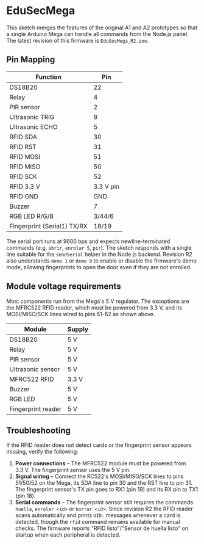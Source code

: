 # EduSecMega

This sketch merges the features of the original A1 and A2 prototypes so that a
single Arduino Mega can handle all commands from the Node.js panel.
The latest revision of this firmware is `EduSecMega_R2.ino`.

## Pin Mapping

| Function                            | Pin |
|-------------------------------------|-----|
| DS18B20                             | 22  |
| Relay                               | 4   |
| PIR sensor                          | 2   |
| Ultrasonic TRIG                     | 8   |
| Ultrasonic ECHO                     | 5   |
| RFID SDA                            | 30  |
| RFID RST                            | 31  |
| RFID MOSI                           | 51  |
| RFID MISO                           | 50  |
| RFID SCK                            | 52  |
| RFID 3.3 V                          | 3.3 V pin |
| RFID GND                            | GND |
| Buzzer                              | 7   |
| RGB LED R/G/B                       | 3/44/6 |
| Fingerprint (Serial1) TX/RX         | 18/19 |

The serial port runs at 9600 bps and expects newline-terminated commands
(e.g. `abrir`, `enrolar 5`, `pir`). The sketch responds with a single line
suitable for the `sendSerial` helper in the Node.js backend. Revision R2 also
understands `demo 1` or `demo 0` to enable or disable the firmware's demo mode,
allowing fingerprints to open the door even if they are not enrolled.

## Module voltage requirements

Most components run from the Mega's 5 V regulator. The exceptions are the
MFRC522 RFID reader, which must be powered from 3.3 V, and its MOSI/MISO/SCK
lines wired to pins 51–52 as shown above.

| Module                  | Supply |
|-------------------------|--------|
| DS18B20                 | 5 V |
| Relay                   | 5 V |
| PIR sensor              | 5 V |
| Ultrasonic sensor       | 5 V |
| MFRC522 RFID            | 3.3 V |
| Buzzer                  | 5 V |
| RGB LED                 | 5 V |
| Fingerprint reader      | 5 V |

## Troubleshooting

If the RFID reader does not detect cards or the fingerprint sensor appears
missing, verify the following:

1. **Power connections** – The MFRC522 module must be powered from 3.3 V. The
   fingerprint sensor uses the 5 V pin.
2. **Signal wiring** – Connect the RC522's MOSI/MISO/SCK lines to pins
   51/50/52 on the Mega, its SDA line to pin 30 and the RST line to pin 31.
   The fingerprint sensor's TX pin goes to RX1 (pin 19) and its RX pin to
   TX1 (pin 18).
3. **Serial commands** – The fingerprint sensor still requires the commands
   `huella`, `enrolar <id>` or `borrar <id>`.
   Since revision R2 the RFID reader scans automatically and prints
   `UID:` messages whenever a card is detected, though the `rfid` command
   remains available for manual checks. The firmware reports
   "RFID listo"/"Sensor de huella listo" on startup when each peripheral is
   detected.
